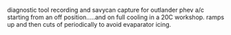 diagnostic tool recording and savycan capture for outlander phev a/c
starting from an off position.....and on full cooling in a 20C workshop.
ramps up and then cuts of periodically to avoid evaparator icing.
